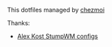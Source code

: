 This dotfiles managed by [chezmoi](https://github.com/twpayne/chezmoi "Manage
your dotfiles across multiple machines, securely.")

Thanks:

- [Alex Kost StumpWM configs](https://github.com/wiedzmin/stumpwm-config)
